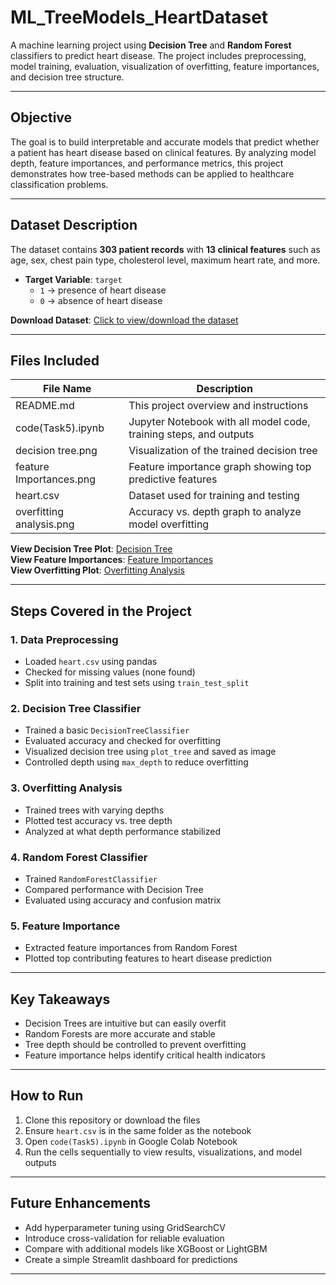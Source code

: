 # ML_TreeModels_HeartDataset

A machine learning project using **Decision Tree** and **Random Forest** classifiers to predict heart disease. The project includes preprocessing, model training, evaluation, visualization of overfitting, feature importances, and decision tree structure.

---

##  Objective

The goal is to build interpretable and accurate models that predict whether a patient has heart disease based on clinical features. By analyzing model depth, feature importances, and performance metrics, this project demonstrates how tree-based methods can be applied to healthcare classification problems.

---

##  Dataset Description

The dataset contains **303 patient records** with **13 clinical features** such as age, sex, chest pain type, cholesterol level, maximum heart rate, and more.

- **Target Variable**: `target`  
  - `1` → presence of heart disease  
  - `0` → absence of heart disease  

**Download Dataset**: [Click to view/download the dataset](heart.csv)

---

##  Files Included

| File Name                  | Description                                                       |
|---------------------------|--------------------------------------------------------------------|
| README.md                 | This project overview and instructions                             |
| code(Task5).ipynb         | Jupyter Notebook with all model code, training steps, and outputs  |
| decision tree.png         | Visualization of the trained decision tree                         |
| feature Importances.png   | Feature importance graph showing top predictive features           |
| heart.csv                 | Dataset used for training and testing                              |
| overfitting analysis.png  | Accuracy vs. depth graph to analyze model overfitting              |


**View Decision Tree Plot**: [Decision Tree](decision%20tree.png)  
**View Feature Importances**: [Feature Importances](feature%20Importances.png)  
**View Overfitting Plot**: [Overfitting Analysis](overfitting%20analysis.png)

---

##  Steps Covered in the Project

### 1. Data Preprocessing
- Loaded `heart.csv` using pandas  
- Checked for missing values (none found)  
- Split into training and test sets using `train_test_split`

### 2. Decision Tree Classifier
- Trained a basic `DecisionTreeClassifier`  
- Evaluated accuracy and checked for overfitting  
- Visualized decision tree using `plot_tree` and saved as image  
- Controlled depth using `max_depth` to reduce overfitting

### 3. Overfitting Analysis
- Trained trees with varying depths  
- Plotted test accuracy vs. tree depth  
- Analyzed at what depth performance stabilized

### 4. Random Forest Classifier
- Trained `RandomForestClassifier`  
- Compared performance with Decision Tree  
- Evaluated using accuracy and confusion matrix

### 5. Feature Importance
- Extracted feature importances from Random Forest  
- Plotted top contributing features to heart disease prediction

---

##  Key Takeaways
- Decision Trees are intuitive but can easily overfit
- Random Forests are more accurate and stable
- Tree depth should be controlled to prevent overfitting
- Feature importance helps identify critical health indicators

---

##  How to Run

1. Clone this repository or download the files
2. Ensure `heart.csv` is in the same folder as the notebook
3. Open `code(Task5).ipynb` in Google Colab Notebook
4. Run the cells sequentially to view results, visualizations, and model outputs

---

##  Future Enhancements
- Add hyperparameter tuning using GridSearchCV
- Introduce cross-validation for reliable evaluation
- Compare with additional models like XGBoost or LightGBM
- Create a simple Streamlit dashboard for predictions

---
